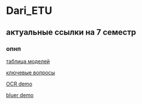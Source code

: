 # Dari_ETU

## актуальные ссылки на 7 семестр

### опнп

[таблица моделей](https://docs.google.com/spreadsheets/d/1DmdQ4BwAkCWN03QZ155h6RlmcOIsG5pX823iTB3vkdU/edit?gid=697207538#gid=697207538)

[ключевые вопросы](https://docs.google.com/document/d/1Vciw9_i_sdgQIkSIZg8oMQMvN5XArE9sM9inBWIFa88/edit?tab=t.0#heading=h.23om8evpbx38)

[OCR demo](https://docs.google.com/document/d/1_Hln-bm9w59-COGOVMeDbaAI8cQk6RBZO-4DlNGrSiU/edit?tab=t.0)

[bluer demo](https://docs.google.com/document/d/1SHjEQOTfBDMl8yNZSETH-JBzHk3K63Nkt5rX0aa-DC8/edit?tab=t.0)
